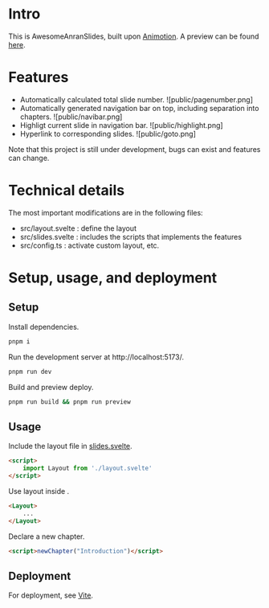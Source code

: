 # Intro
This is AwesomeAnranSlides, built upon [Animotion](https://animotion.pages.dev). 
A preview can be found [here](https://AnranW.github.io/AwesomeAnranSlides). 

# Features
- Automatically calculated total slide number. 
    ![public/pagenumber.png]
- Automatically generated navigation bar on top, including separation into chapters. 
    ![public/navibar.png]
- Highligt current slide in navigation bar. 
    ![public/highlight.png]
- Hyperlink to corresponding slides. 
    ![public/goto.png]

Note that this project is still under development, bugs can exist and features can change. 

# Technical details
The most important modifications are in the following files: 
- src/layout.svelte : define the layout 
- src/slides.svelte : includes the scripts that implements the features
- src/config.ts : activate custom layout, etc.

# Setup, usage, and deployment
## Setup
Install dependencies. 
```sh
pnpm i
```

Run the development server at http://localhost:5173/. 
```sh
pnpm run dev
```
Build and preview deploy.
```sh
pnpm run build && pnpm run preview
```

## Usage
Include the layout file in [slides.svelte](/src/slides.svelte). 
```html
<script>
    import Layout from './layout.svelte'
</script>
```

Use layout inside <Slide>. 
```html
<Layout>
    ...
</Layout>
```

Declare a new chapter. 
```html
<script>newChapter("Introduction")</script>
```

## Deployment
For deployment, see [Vite](https://vitejs.dev/guide/static-deploy.html). 

